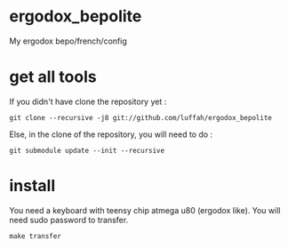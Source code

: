# ergodox_bepolite
My ergodox bepo/french/config

# get all tools
If you didn't have clone the repository yet :

```git clone --recursive -j8 git://github.com/luffah/ergodox_bepolite```

Else, in the clone of the repository, you will need to do :

```git submodule update --init --recursive```

# install
You need a keyboard with teensy chip atmega u80 (ergodox like).
You will need sudo password to transfer.

```make transfer```
